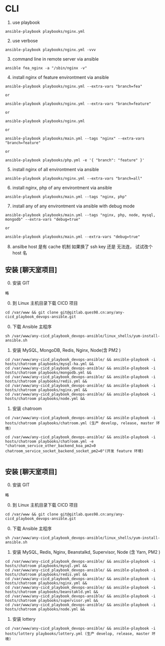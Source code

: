 
# CLI

1. use playbook
```
ansible-playbook playbooks/nginx.yml
```

2. use verbose
```
ansible-playbook playbooks/nginx.yml -vvv
```

3. command line in remote server via ansible
```
ansible fea_nginx -a "/sbin/nginx -v"
```

4. install nginx of feature environtment via ansible
```
ansible-playbook playbooks/nginx.yml --extra-vars "branch=fea"

or 

ansible-playbook playbooks/nginx.yml --extra-vars "branch=feature"

or

ansible-playbook playbooks/nginx.yml

or

ansible-playbook playbooks/main.yml --tags "nginx" --extra-vars "branch=feature"

or

ansible-playbook playbooks/php.yml -e '{ "branch": "feature" }'
```

5. install nginx of all environtment via ansible
```
ansible-playbook playbooks/nginx.yml --extra-vars "branch=all"
```

6. install nginx, php of any environtment via ansible
```
ansible-playbook playbooks/main.yml --tags "nginx, php"
```

7. install any of any environtment via ansible with debug mode
```
ansible-playbook playbooks/main.yml --tags "nginx, php, node, mysql, mongodb" --extra-vars "debug=true"

or 

ansible-playbook playbooks/main.yml --extra-vars "debug=true"

```

8. ansilbe host 是有 cache 机制 如果换了 ssh key 还是 无法连， 试试改个 host 名


## 安装 [聊天室项目]

0. 安装 GIT
```
略
```

0. 到 Linux 主机目录下载 CICD 项目
```
cd /var/www && git clone git@gitlab.ques98.cn:any/any-cicd_playbook_devops-ansible.git
```

0. 下载 Ansible 主程序
```
sh /var/www/any-cicd_playbook_devops-ansible/linux_shells/yum-install-ansible.sh
```


1. 安装 MySQL, MongoDB, Redis, Nginx, Node(含 PM2 )
```
cd /var/www/any-cicd_playbook_devops-ansible/ && ansible-playbook -i hosts/chatroom playbooks/mysql-ha.yml && 
cd /var/www/any-cicd_playbook_devops-ansible/ && ansible-playbook -i hosts/chatroom playbooks/mongodb.yml && 
cd /var/www/any-cicd_playbook_devops-ansible/ && ansible-playbook -i hosts/chatroom playbooks/redis.yml && 
cd /var/www/any-cicd_playbook_devops-ansible/ && ansible-playbook -i hosts/chatroom playbooks/nginx.yml && 
cd /var/www/any-cicd_playbook_devops-ansible/ && ansible-playbook -i hosts/chatroom playbooks/node.yml && 

```

1. 安装 chatroom
```
cd /var/www/any-cicd_playbook_devops-ansible/ && ansible-playbook -i hosts/chatroom playbooks/chatroom.yml (生产 develop, release, master 环境)

cd /var/www/any-cicd_playbook_devops-ansible/ && ansible-playbook -i hosts/chatroom playbooks/chatroom.yml -e "chatroom_service_other_backend_koa_pm2=0 chatroom_service_socket_backend_socket_pm2=0"(开发 feature 环境)


```


## 安装 [聊天室项目]

0. 安装 GIT
```
略
```

0. 到 Linux 主机目录下载 CICD 项目
```
cd /var/www && git clone git@gitlab.ques98.cn:any/any-cicd_playbook_devops-ansible.git
```

0. 下载 Ansible 主程序
```
sh /var/www/any-cicd_playbook_devops-ansible/linux_shells/yum-install-ansible.sh
```


1. 安装 MySQL, Redis, Nginx, Beanstalkd, Supervisor, Node (含 Yarn, PM2 )
```
cd /var/www/any-cicd_playbook_devops-ansible/ && ansible-playbook -i hosts/chatroom playbooks/mysql.yml && 
cd /var/www/any-cicd_playbook_devops-ansible/ && ansible-playbook -i hosts/chatroom playbooks/redis.yml && 
cd /var/www/any-cicd_playbook_devops-ansible/ && ansible-playbook -i hosts/chatroom playbooks/nginx.yml && 
cd /var/www/any-cicd_playbook_devops-ansible/ && ansible-playbook -i hosts/chatroom playbooks/beanstakld.yml && 
cd /var/www/any-cicd_playbook_devops-ansible/ && ansible-playbook -i hosts/chatroom playbooks/supervisor.yml && 
cd /var/www/any-cicd_playbook_devops-ansible/ && ansible-playbook -i hosts/chatroom playbooks/node.yml && 

```

1. 安装 lottery
```
cd /var/www/any-cicd_playbook_devops-ansible/ && ansible-playbook -i hosts/lottery playbooks/lottery.yml (生产 develop, release, master 环境)



```